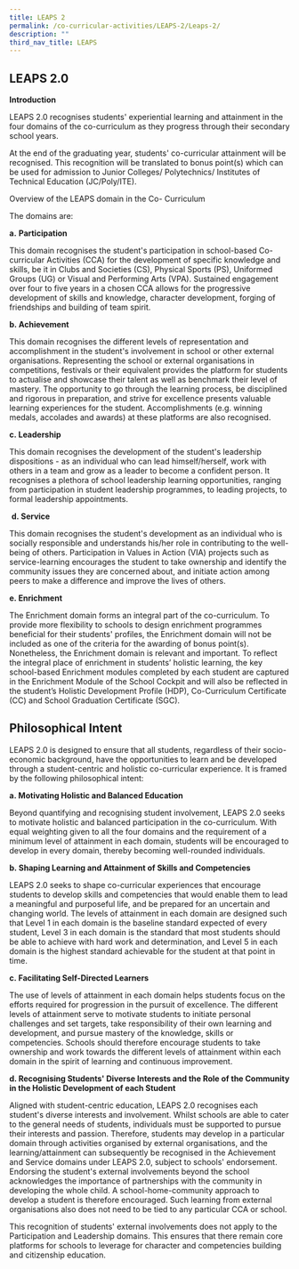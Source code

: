 ```yaml
---
title: LEAPS 2
permalink: /co-curricular-activities/LEAPS-2/Leaps-2/
description: ""
third_nav_title: LEAPS
---
```


## LEAPS 2.0

**Introduction**

LEAPS 2.0 recognises students' experiential learning and attainment in the four domains of the co-curriculum as they progress through their secondary school years.

At the end of the graduating year, students' co-curricular attainment will be recognised. This recognition will be translated to bonus point(s) which can be used for admission to Junior Colleges/ Polytechnics/ Institutes of Technical Education (JC/Poly/ITE).

Overview of the LEAPS domain in the Co- Curriculum

The domains are: 

**a.** **Participation**

This domain recognises the student's participation in school-based Co-curricular Activities (CCA) for the development of specific knowledge and skills, be it in Clubs and Societies (CS), Physical Sports (PS), Uniformed Groups (UG) or Visual and Performing Arts (VPA). Sustained engagement over four to five years in a chosen CCA allows for the progressive development of skills and knowledge, character development, forging of friendships and building of team spirit. 

**b. Achievement**  

This domain recognises the different levels of representation and accomplishment in the student's involvement in school or other external organisations. Representing the school or external organisations in competitions, festivals or their equivalent provides the platform for students to actualise and showcase their talent as well as benchmark their level of mastery. The opportunity to go through the learning process, be disciplined and rigorous in preparation, and strive for excellence presents valuable learning experiences for the student. Accomplishments (e.g. winning medals, accolades and awards) at these platforms are also recognised. 

**c. Leadership**  

This domain recognises the development of the student's leadership dispositions - as an individual who can lead himself/herself, work with others in a team and grow as a leader to become a confident person. It recognises a plethora of school leadership learning opportunities, ranging from participation in student leadership programmes, to leading projects, to formal leadership appointments. 

 **d. Service**

This domain recognises the student's development as an individual who is socially responsible and understands his/her role in contributing to the well-being of others. Participation in Values in Action (VIA) projects such as service-learning encourages the student to take ownership and identify the community issues they are concerned about, and initiate action among peers to make a difference and improve the lives of others.

**e. Enrichment**  

The Enrichment domain forms an integral part of the co-curriculum. To provide more flexibility to schools to design enrichment programmes beneficial for their students' profiles, the Enrichment domain will not be included as one of the criteria for the awarding of bonus point(s). Nonetheless, the Enrichment domain is relevant and important. To reflect the integral place of enrichment in students’ holistic learning, the key school-based Enrichment modules completed by each student are captured in the Enrichment Module of the School Cockpit and will also be reflected in the student’s Holistic Development Profile (HDP), Co-Curriculum Certificate (CC) and School Graduation Certificate (SGC).  

Philosophical Intent
--------------------

LEAPS 2.0 is designed to ensure that all students, regardless of their socio-economic background, have the opportunities to learn and be developed through a student-centric and holistic co-curricular experience. It is framed by the following philosophical intent: 

**a. Motivating Holistic and Balanced Education**



  

Beyond quantifying and recognising student involvement, LEAPS 2.0 seeks to motivate holistic and balanced participation in the co-curriculum. With equal weighting given to all the four domains and the requirement of a minimum level of attainment in each domain, students will be encouraged to develop in every domain, thereby becoming well-rounded individuals.

  



**b. Shaping Learning and Attainment of Skills and Competencies**



  

LEAPS 2.0 seeks to shape co-curricular experiences that encourage students to develop skills and competencies that would enable them to lead a meaningful and purposeful life, and be prepared for an uncertain and changing world. The levels of attainment in each domain are designed such that Level 1 in each domain is the baseline standard expected of every student, Level 3 in each domain is the standard that most students should be able to achieve with hard work and determination, and Level 5 in each domain is the highest standard achievable for the student at that point in time. 

  


**c. Facilitating Self-Directed Learners**



  

The use of levels of attainment in each domain helps students focus on the efforts required for progression in the pursuit of excellence. The different levels of attainment serve to motivate students to initiate personal challenges and set targets, take responsibility of their own learning and development, and pursue mastery of the knowledge, skills or competencies. Schools should therefore encourage students to take ownership and work towards the different levels of attainment within each domain in the spirit of learning and continuous improvement.

  



**d. Recognising Students' Diverse Interests and the Role of the Community in the Holistic Development of each Student**



  

Aligned with student-centric education, LEAPS 2.0 recognises each student's diverse interests and involvement. Whilst schools are able to cater to the general needs of students, individuals must be supported to pursue their interests and passion. Therefore, students may develop in a particular domain through activities organised by external organisations, and the learning/attainment can subsequently be recognised in the Achievement and Service domains under LEAPS 2.0, subject to schools' endorsement. Endorsing the student's external involvements beyond the school acknowledges the importance of partnerships with the community in developing the whole child. A school-home-community approach to develop a student is therefore encouraged. Such learning from external organisations also does not need to be tied to any particular CCA or school. 

  

This recognition of students' external involvements does not apply to the Participation and Leadership domains. This ensures that there remain core platforms for schools to leverage for character and competencies building and citizenship education.